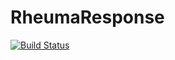# RheumaResponse

[![Build Status](https://github.com/simonsteiger/RheumaResponse.jl/actions/workflows/CI.yml/badge.svg?branch=main)](https://github.com/simonsteiger/RheumaResponse.jl/actions/workflows/CI.yml?query=branch%3Amain)
